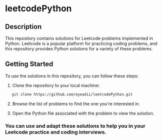 # leetcodePython

## Description

This repository contains solutions for Leetcode problems implemented in Python. Leetcode is a popular platform for practicing coding problems, and this repository provides Python solutions for a variety of these problems.

## Getting Started

To use the solutions in this repository, you can follow these steps:

1. Clone the repository to your local machine:
```bash
   git clone https://github.com/oyeadii/leetcodePython.git
```

2. Browse the list of problems to find the one you're interested in.

3. Open the Python file associated with the problem to view the solution.


### You can use and adapt these solutions to help you in your Leetcode practice and coding interviews.
